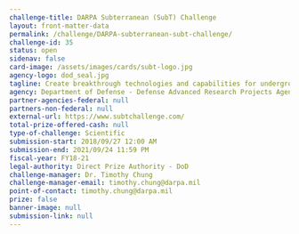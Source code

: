 ```yaml
---
challenge-title: DARPA Subterranean (SubT) Challenge
layout: front-matter-data
permalink: /challenge/DARPA-subterranean-subt-challenge/
challenge-id: 35
status: open
sidenav: false
card-image: /assets/images/cards/subt-logo.jpg
agency-logo: dod_seal.jpg
tagline: Create breakthrough technologies and capabilities for underground operations.
agency: Department of Defense - Defense Advanced Research Projects Agency
partner-agencies-federal: null
partners-non-federal: null
external-url: https://www.subtchallenge.com/
total-prize-offered-cash: null
type-of-challenge: Scientific
submission-start: 2018/09/27 12:00 AM
submission-end: 2021/09/24 11:59 PM
fiscal-year: FY18-21
legal-authority: Direct Prize Authority - DoD
challenge-manager: Dr. Timothy Chung
challenge-manager-email: timothy.chung@darpa.mil
point-of-contact: timothy.chung@darpa.mil
prize: false
banner-image: null
submission-link: null
---
```

